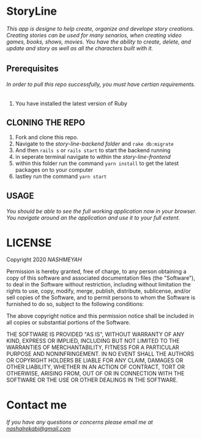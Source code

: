 # StoryLine
###### This app is designe to help create, organize and develope story creations. Creating stories can be used for many senarios, when creating video games, books, shows, movies. You have the ability to create, delete, and update and story as well as all the characters built with it.

## Prerequisites
###### In order to pull this repo successfully, you must have certian requirements.
1. You have installed the latest version of Ruby


## CLONING THE REPO
1. Fork and clone this repo.
1. Navigate to the *story-line-backend folder* and ` rake db:migrate `
1. And then `rails s` or ` rails start ` to start the backend running 
1. in seperate terminal navigate to within the *story-line-frontend*
1. within this folder run the command ` yarn install ` to get the latest packages on to your computer
1. lastley run the command ` yarn start `

## USAGE
###### You should be able to see the full working application now in your browser. You navigate around an the application and use it to your full extent.

# LICENSE
Copyright 2020 *NASHMEYAH*

Permission is hereby granted, free of charge, to any person obtaining a copy of this software and associated documentation files (the "Software"), to deal in the Software without restriction, including without limitation the rights to use, copy, modify, merge, publish, distribute, sublicense, and/or sell copies of the Software, and to permit persons to whom the Software is furnished to do so, subject to the following conditions:

The above copyright notice and this permission notice shall be included in all copies or substantial portions of the Software.

THE SOFTWARE IS PROVIDED "AS IS", WITHOUT WARRANTY OF ANY KIND, EXPRESS OR IMPLIED, INCLUDING BUT NOT LIMITED TO THE WARRANTIES OF MERCHANTABILITY, FITNESS FOR A PARTICULAR PURPOSE AND NONINFRINGEMENT. IN NO EVENT SHALL THE AUTHORS OR COPYRIGHT HOLDERS BE LIABLE FOR ANY CLAIM, DAMAGES OR OTHER LIABILITY, WHETHER IN AN ACTION OF CONTRACT, TORT OR OTHERWISE, ARISING FROM, OUT OF OR IN CONNECTION WITH THE SOFTWARE OR THE USE OR OTHER DEALINGS IN THE SOFTWARE.


# Contact me
###### If you have any questions or concerns please email me at nashalrekabi@gmail.com
